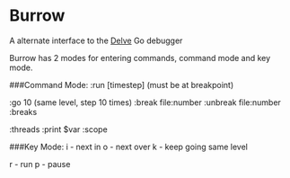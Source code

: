 Burrow
======

A alternate interface to the [Delve](https://github.com/derekparker/delve) Go debugger


Burrow has 2 modes for entering commands, command mode and key mode.

###Command Mode:
:run [timestep] (must be at breakpoint)

:go 10 (same level, step 10 times)
:break file:number
:unbreak file:number
:breaks

:threads
:print $var
:scope


###Key Mode:
i - next in
o - next over
k - keep going same level

r - run
p - pause

